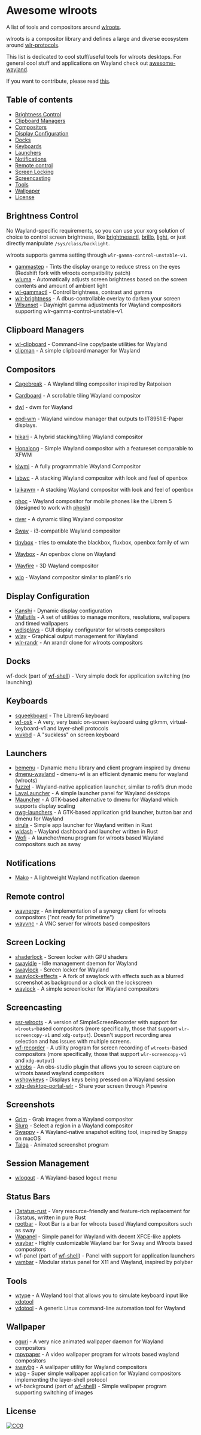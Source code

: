 # Awesome wlroots

A list of tools and compositors around [wlroots](https://github.com/swaywm/wlroots). 

wlroots is a compositor library and defines a large and diverse ecosystem around [wlr-protocols](https://github.com/swaywm/wlr-protocols). 

This list is dedicated to cool stuff/useful tools for wlroots desktops. For general cool stuff and applications on Wayland check out [awesome-wayland](https://github.com/natpen/awesome-wayland). 

If you want to contribute, please read [this](CONTRIBUTING.md).

## Table of contents

  - [Brightness Control](#brightness-control)
  - [Clipboard Managers](#clipboard-managers)
  - [Compositors](#compositors)
  - [Display Configuration](#display-configuration)
  - [Docks](#docks)
  - [Keyboards](#keyboards)
  - [Launchers](#launchers)
  - [Notifications](#notifications)
  - [Remote control](#remote-control)
  - [Screen Locking](#screen-locking)
  - [Screencasting](#screencasting)
  - [Tools](#tools)
  - [Wallpaper](#wallpaper)
  - [License](#license)

## Brightness Control

No Wayland-specific requirements, so you can use your xorg solution of choice to control screen brightness, like [brightnessctl](https://github.com/Hummer12007/brightnessctl), [brillo](https://gitlab.com/cameronnemo/brillo), [light](https://github.com/haikarainen/light), or just directly manipulate `/sys/class/backlight`.

wlroots supports gamma setting through `wlr-gamma-control-unstable-v1`. 

* [gammastep](https://gitlab.com/chinstrap/gammastep) - Tints the display orange to reduce stress on the eyes (Redshift fork with wlroots compatibility patch)
* [wluma](https://github.com/maximbaz/wluma) - Automatically adjusts screen brightness based on the screen contents and amount of ambient light
* [wl-gammactl](https://github.com/mischw/wl-gammactl) - Control brightness, contrast and gamma
* [wlr-brightness](https://github.com/mherzberg/wlr-brightness) - A dbus-controllable overlay to darken your screen
* [Wlsunset](https://sr.ht/~kennylevinsen/wlsunset/) - Day/night gamma adjustments for Wayland compositors supporting wlr-gamma-control-unstable-v1.

## Clipboard Managers

* [wl-clipboard](https://github.com/bugaevc/wl-clipboard) - Command-line copy/paste utilities for Wayland
* [clipman](https://github.com/yory8/clipman) - A simple clipboard manager for Wayland

## Compositors

* [Cagebreak](https://github.com/project-repo/cagebreak) - A Wayland tiling compositor inspired by Ratpoison
* [Cardboard](https://gitlab.com/cardboardwm/cardboard) - A scrollable tiling Wayland compositor
* [dwl](https://github.com/djpohly/dwl) - dwm for Wayland
* [epd-wm](https://github.com/dj311/epd-wm) - Wayland window manager that outputs to IT8951 E-Paper displays. 
* [hikari](https://hikari.acmelabs.space/) - A hybrid stacking/tiling Wayland compositor
* [Hopalong](https://github.com/iridescent-desktop/hopalong) - Simple Wayland compositor with a featureset comparable to XFWM
* [kiwmi](https://github.com/buffet/kiwmi) -  A fully programmable Wayland Compositor 
* [labwc](https://github.com/johanmalm/labwc) - A stacking Wayland compositor with look and feel of openbox
* [laikawm](https://github.com/ianmartinez/laikawm) - A stacking Wayland compositor with look and feel of openbox
* [phoc](https://source.puri.sm/Librem5/phoc) - Wayland compositor for mobile phones like the Librem 5 (designed to work with [phosh](https://source.puri.sm/Librem5/phosh))



* [river](https://github.com/ifreund/river) - A dynamic tiling Wayland compositor
* [Sway](https://github.com/swaywm/sway) - i3-compatible Wayland compositor
* [tinybox](https://github.com/icedman/tinybox) - tries to emulate the blackbox, fluxbox, openbox family of wm
* [Waybox](https://github.com/wizbright/waybox) - An openbox clone on Wayland
* [Wayfire](https://github.com/WayfireWM/wayfire) - 3D Wayland compositor
* [wio](https://git.sr.ht/~sircmpwn/wio) - Wayland compositor similar to plan9's rio

## Display Configuration

* [Kanshi](https://github.com/emersion/kanshi) - Dynamic display configuration
* [Wallutils](https://github.com/xyproto/wallutils) - A set of utilities to manage monitors, resolutions, wallpapers and timed wallpapers
* [wdisplays](https://github.com/cyclopsian/wdisplays) - GUI display configurator for wlroots compositors
* [wlay](https://github.com/atx/wlay) - Graphical output management for Wayland
* [wlr-randr](https://github.com/emersion/wlr-randr) - An xrandr clone for wlroots compositors

## Docks

wf-dock (part of [wf-shell](https://github.com/WayfireWM/wf-shell)) - Very simple dock for application switching (no launching)

## Keyboards

* [squeekboard](https://source.puri.sm/Librem5/squeekboard) - The Librem5 keyboard
* [wf-osk](https://github.com/WayfireWM/wf-osk) - A very, very basic on-screen keyboard using gtkmm, virtual-keyboard-v1 and layer-shell protocols
* [wvkbd](https://github.com/jjsullivan5196/wvkbd) - A "suckless" on screen keyboard

## Launchers

* [bemenu](https://github.com/Cloudef/bemenu) - Dynamic menu library and client program inspired by dmenu
* [dmenu-wayland](https://github.com/nyyManni/dmenu-wayland) - dmenu-wl is an efficient dynamic menu for wayland (wlroots)
* [fuzzel](https://codeberg.org/dnkl/fuzzel) - Wayland-native application launcher, similar to rofi’s drun mode
* [LavaLauncher](https://git.sr.ht/~leon_plickat/lavalauncher) - A simple launcher panel for Wayland desktops
* [Mauncher](https://github.com/mortie/mauncher) - A GTK-based alternative to dmenu for Wayland which supports display scaling
* [nwg-launchers](https://github.com/nwg-piotr/nwg-launchers) - A GTK-based application grid launcher, button bar and dmenu for Wayland
* [sirula](https://github.com/DorianRudolph/sirula) - Simple app launcher for Wayland written in Rust
* [wldash](https://github.com/kennylevinsen/wldash) - Wayland dashboard and launcher written in Rust
* [Wofi](https://hg.sr.ht/~scoopta/wofi) - A launcher/menu program for wlroots based Wayland compositors such as sway

## Notifications

* [Mako](https://github.com/emersion/mako) - A lightweight Wayland notification daemon

## Remote control

* [waynergy](https://github.com/r-c-f/waynergy) - An implementation of a synergy client for wlroots compositors ("not ready for primetime")
* [wayvnc](https://github.com/any1/wayvnc) - A VNC server for wlroots based compositors

## Screen Locking

* [shaderlock](https://github.com/Xenopathic/shaderlock) - Screen locker with GPU shaders
* [swayidle](https://github.com/swaywm/swayidle) - Idle management daemon for Wayland
* [swaylock](https://github.com/swaywm/swaylock) - Screen locker for Wayland
* [swaylock-effects](https://github.com/mortie/swaylock-effects) - A fork of swaylock with effects such as a blurred screenshot as background or a clock on the lockscreen
* [waylock](https://github.com/ifreund/waylock) - A simple screenlocker for Wayland compositors

## Screencasting

* [ssr-wlroots](https://github.com/foxcpp/ssr-wlroots) - A version of SimpleScreenRecorder with support for `wlroots`-based compositors (more specifically, those that support `wlr-screencopy-v1` and `xdg-output`). Doesn't support recording area selection and has issues with multiple screens. 
* [wf-recorder](https://github.com/ammen99/wf-recorder) - A utility program for screen recording of `wlroots`-based compositors (more specifically, those that support `wlr-screencopy-v1` and `xdg-output`)
* [wlrobs](https://hg.sr.ht/~scoopta/wlrobs) - An obs-studio plugin that allows you to screen capture on wlroots based wayland compositors
* [wshowkeys](https://git.sr.ht/~sircmpwn/wshowkeys) - Displays keys being pressed on a Wayland session
* [xdg-desktop-portal-wlr](https://github.com/emersion/xdg-desktop-portal-wlr) - Share your screen through Pipewire

## Screenshots

* [Grim](https://github.com/emersion/grim) - Grab images from a Wayland compositor
* [Slurp](https://github.com/emersion/slurp) - Select a region in a Wayland compositor
* [Swappy](https://github.com/jtheoof/swappy) - A Wayland-native snapshot editing tool, inspired by Snappy on macOS
* [Taiga](https://hg.sr.ht/~scoopta/taiga) - Animated screenshot program


## Session Management

* [wlogout](https://github.com/ArtsyMacaw/wlogout) - A Wayland-based logout menu

## Status Bars

* [i3status-rust](https://github.com/greshake/i3status-rust) - Very resource-friendly and feature-rich replacement for i3status, written in pure Rust
* [rootbar](https://hg.sr.ht/~scoopta/rootbar) - Root Bar is a bar for wlroots based Wayland compositors such as sway
* [Wapanel](https://github.com/Firstbober/wapanel) - Simple panel for Wayland with decent XFCE-like applets
* [waybar](https://github.com/Alexays/Waybar) - Highly customizable Wayland bar for Sway and Wlroots based compositors
* wf-panel (part of [wf-shell](https://github.com/WayfireWM/wf-shell)) - Panel with support for application launchers
* [yambar](https://gitlab.com/dnkl/yambar) - Modular status panel for X11 and Wayland, inspired by polybar

## Tools

* [wtype](https://github.com/atx/wtype) - A Wayland tool that allows you to simulate keyboard input like [xdotool](https://github.com/jordansissel/xdotool)
* [ydotool](https://github.com/ReimuNotMoe/ydotool) - A generic Linux command-line automation tool for Wayland

## Wallpaper

* [oguri](https://github.com/vilhalmer/oguri) - A very nice animated wallpaper daemon for Wayland compositors
* [mpvpaper](https://github.com/GhostNaN/mpvpaper) - A video wallpaper program for wlroots based wayland compositors
* [swaybg](https://github.com/swaywm/swaybg) - A wallpaper utility for Wayland compositors
* [wbg](https://codeberg.org/dnkl/wbg) - Super simple wallpaper application for Wayland compositors implementing the layer-shell protocol
* wf-background (part of [wf-shell](https://github.com/WayfireWM/wf-shell)) - Simple wallpaper program supporting switching of images

## License

[![CC0](https://licensebuttons.net/p/zero/1.0/88x31.png)](https://creativecommons.org/publicdomain/zero/1.0/)
